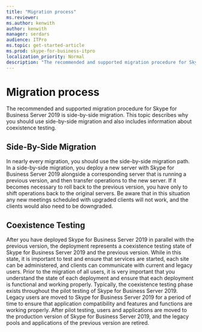 ```yaml
---
title: "Migration process"
ms.reviewer: 
ms.author: kenwith
author: kenwith
manager: serdars
audience: ITPro
ms.topic: get-started-article
ms.prod: skype-for-business-itpro
localization_priority: Normal
description: "The recommended and supported migration procedure for Skype for Business Server 2019 is side-by-side migration. This topic describes why you should use side-by-side migration and also includes information about coexistence testing."
---
```


# Migration process

The recommended and supported migration procedure for Skype for Business Server 2019 is side-by-side migration. This topic describes why you should use side-by-side migration and also includes information about coexistence testing.
  
## Side-By-Side Migration

In nearly every migration, you should use the side-by-side migration path. In a side-by-side migration, you deploy a new server with Skype for Business Server 2019 alongside a corresponding server that is running a previous version, and then transfer operations to the new server. If it becomes necessary to roll back to the previous version, you have only to shift operations back to the original servers. Be aware that in this situation any new meetings scheduled with upgraded clients will not work, and the clients would also need to be downgraded.
  
## Coexistence Testing

After you have deployed Skype for Business Server 2019 in parallel with the previous version, the deployment represents a coexistence testing state of Skype for Business Server 2019 and the previous version. While in this state, it is important to test and ensure that services are started, each site can be administered, and clients can communicate with current and legacy users. Prior to the migration of all users, it is very important that you understand the state of each deployment and ensure that each deployment is functional and working properly. Typically, the coexistence testing phase exists throughout the pilot testing of Skype for Business Server 2019. Legacy users are moved to Skype for Business Server 2019 for a period of time to ensure that application compatibility and features and functions are working properly. After pilot testing, users and applications are moved to the production version of Skype for Business Server 2019, and the legacy pools and applications of the previous version are retired.
  
